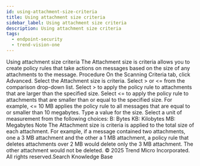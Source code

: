 ```yaml
---
id: using-attachment-size-criteria
title: Using attachment size criteria
sidebar_label: Using attachment size criteria
description: Using attachment size criteria
tags:
  - endpoint-security
  - trend-vision-one
---
```


 Using attachment size criteria The Attachment size is criteria allows you to create policy rules that take actions on messages based on the size of any attachments to the message. Procedure On the Scanning Criteria tab, click Advanced. Select the Attachment size is criteria. Select > or <= from the comparison drop-down list. Select > to apply the policy rule to attachments that are larger than the specified size. Select <= to apply the policy rule to attachments that are smaller than or equal to the specified size. For example, <= 10 MB applies the policy rule to all messages that are equal to or smaller than 10 megabytes. Type a value for the size. Select a unit of measurement from the following choices: B: Bytes KB: Kilobytes MB: Megabytes Note The Attachment size is criteria is applied to the total size of each attachment. For example, if a message contained two attachments, one a 3 MB attachment and the other a 1 MB attachment, a policy rule that deletes attachments over 2 MB would delete only the 3 MB attachment. The other attachment would not be deleted. © 2025 Trend Micro Incorporated. All rights reserved.Search Knowledge Base
